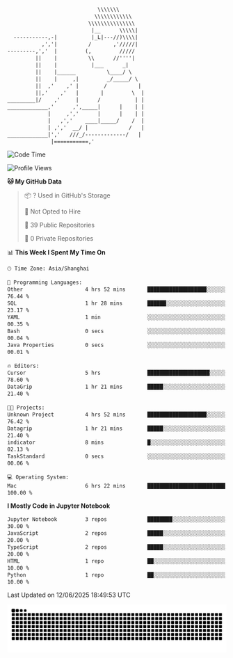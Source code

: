 ```
                             \\\\\\\
                            \\\\\\\\\\\\
                          \\\\\\\\\\\\\\\
                           |__      \\\\\|
  -----------,-|           |_L|---//)\\\\|
           ,','|          /       ,'/////|
---------,','  |         (,         /////
         ||    |          \\      //''''|
         ||    |           |___      _|
         ||    |______          \____/ \
         ||    |     ,|         _/_____/ \
         ||  ,'    ,' |        /          |
         ||,'    ,'   |       |         \  |
_________|/    ,'     |      /           | |
_____________,'      ,',_____|      |    | |
             |     ,','      |      |    | |
             |   ,','    ____|_____/    /  |
             | ,','  __/ |             /   |
_____________|','   ///_/-------------/   |
              |===========,'
```

<!--START_SECTION:waka-->
![Code Time](http://img.shields.io/badge/Code%20Time-36%20hrs%2057%20mins-blue)

![Profile Views](http://img.shields.io/badge/Profile%20Views-0-blue)

**🐱 My GitHub Data** 

> 📦 ? Used in GitHub's Storage 
 > 
> 🚫 Not Opted to Hire
 > 
> 📜 39 Public Repositories 
 > 
> 🔑 0 Private Repositories 
 > 
📊 **This Week I Spent My Time On** 

```text
🕑︎ Time Zone: Asia/Shanghai

💬 Programming Languages: 
Other                    4 hrs 52 mins       ███████████████████░░░░░░   76.44 % 
SQL                      1 hr 28 mins        ██████░░░░░░░░░░░░░░░░░░░   23.17 % 
YAML                     1 min               ░░░░░░░░░░░░░░░░░░░░░░░░░   00.35 % 
Bash                     0 secs              ░░░░░░░░░░░░░░░░░░░░░░░░░   00.04 % 
Java Properties          0 secs              ░░░░░░░░░░░░░░░░░░░░░░░░░   00.01 % 

🔥 Editors: 
Cursor                   5 hrs               ████████████████████░░░░░   78.60 % 
DataGrip                 1 hr 21 mins        █████░░░░░░░░░░░░░░░░░░░░   21.40 % 

🐱‍💻 Projects: 
Unknown Project          4 hrs 52 mins       ███████████████████░░░░░░   76.42 % 
Datagrip                 1 hr 21 mins        █████░░░░░░░░░░░░░░░░░░░░   21.40 % 
indicator                8 mins              █░░░░░░░░░░░░░░░░░░░░░░░░   02.13 % 
TaskStandard             0 secs              ░░░░░░░░░░░░░░░░░░░░░░░░░   00.06 % 

💻 Operating System: 
Mac                      6 hrs 22 mins       █████████████████████████   100.00 % 
```

**I Mostly Code in Jupyter Notebook** 

```text
Jupyter Notebook         3 repos             ████████░░░░░░░░░░░░░░░░░   30.00 % 
JavaScript               2 repos             █████░░░░░░░░░░░░░░░░░░░░   20.00 % 
TypeScript               2 repos             █████░░░░░░░░░░░░░░░░░░░░   20.00 % 
HTML                     1 repo              ██░░░░░░░░░░░░░░░░░░░░░░░   10.00 % 
Python                   1 repo              ██░░░░░░░░░░░░░░░░░░░░░░░   10.00 % 
```




 Last Updated on 12/06/2025 18:49:53 UTC
<!--END_SECTION:waka-->

<picture>
  <source media="(prefers-color-scheme: dark)" srcset="https://raw.githubusercontent.com/yuemanly/yuemanly/output/github-contribution-grid-snake-dark.svg" />
  <source media="(prefers-color-scheme: light)" srcset="https://raw.githubusercontent.com/yuemanly/yuemanly/output/github-contribution-grid-snake.svg" />
  <img alt="github-snake" src="https://raw.githubusercontent.com/yuemanly/yuemanly/output/github-contribution-grid-snake.svg" />
</picture>
<!--
**yuemanly/yuemanly** is a ✨ _special_ ✨ repository because its `README.md` (this file) appears on your GitHub profile.

Here are some ideas to get you started:

- 🔭 I’m currently working on ...
- 🌱 I’m currently learning ...
- 👯 I’m looking to collaborate on ...
- 🤔 I’m looking for help with ...
- 💬 Ask me about ...
- 📫 How to reach me: ...
- 😄 Pronouns: ...
- ⚡ Fun fact: ...
-->

